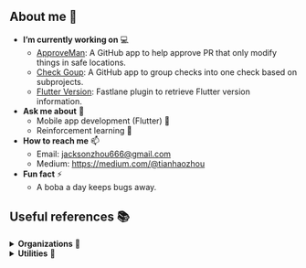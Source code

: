 ## About me 👋

<!-- For getting emoji: https://emojipedia.org -->

- **I’m currently working on** 💻
  - [ApproveMan](https://github.com/tianhaoz95/approveman): A GitHub app to help approve PR that only modify things in safe locations.
  - [Check Goup](https://github.com/tianhaoz95/check-group): A GitHub app to group checks into one check based on subprojects.
  - [Flutter Version](https://github.com/tianhaoz95/fastlane-plugin-flutter_version): Fastlane plugin to retrieve Flutter version information.
- **Ask me about** 💬 
  - Mobile app development (Flutter) 📱
  - Reinforcement learning 🤖
- **How to reach me** 📫
  - Email: jacksonzhou666@gmail.com
  - Medium: https://medium.com/@tianhaozhou
- **Fun fact** ⚡
  - A boba a day keeps bugs away.

## Useful references 📚

<details>
  <summary><b>Organizations</b> 🏅</summary>
<p>

[![tianhaoz95 actions org avatar](https://avatars.githubusercontent.com/u/83519223?s=60&v=4)](https://github.com/tianhaoz95-actions)
[![notebook avatar](https://avatars.githubusercontent.com/u/83990800?s=60&v=4)](https://github.com/tianhaoz95-notebooks)
[![wowlink org avatar](https://avatars.githubusercontent.com/u/81609382?s=60&v=4)](https://github.com/wowlink)

</p>
</details>

<details>
  <summary><b>Utilities</b> 🧰</summary>
<p>

- [Pylon](https://github.com/tianhaoz95/pylon) 💎 💎 💎 : environment for my personal Windows dev machines.
- [WOW Profile](https://github.com/tianhaoz95/wow-profile): my personal wow link mapping.

</p>
</details>
